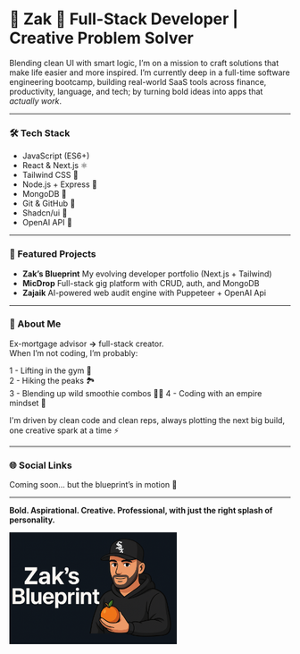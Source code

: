 # 🍊 Zak 🍊 Full-Stack Developer | Creative Problem Solver

Blending clean UI with smart logic, I’m on a mission to craft solutions that make life easier and more inspired. I’m currently deep in a full-time software engineering bootcamp, building real-world SaaS tools across finance, productivity, language, and tech; by turning bold ideas into apps that _actually work_.

---

### 🛠️ Tech Stack

- JavaScript (ES6+)
- React & Next.js ⚛️
- Tailwind CSS 🎨
- Node.js + Express 🧩
- MongoDB 🍃
- Git & GitHub 🔧
- Shadcn/ui 🧱
- OpenAI API 🤖

---

### 🚀 Featured Projects

- **Zak’s Blueprint** My evolving developer portfolio (Next.js + Tailwind)
- **MicDrop** Full-stack gig platform with CRUD, auth, and MongoDB
- **Zajaik** AI-powered web audit engine with Puppeteer + OpenAI Api

---

### 🎯 About Me

Ex-mortgage advisor **→** full-stack creator.  
When I’m not coding, I’m probably:

1 - Lifting in the gym 💪  
2 - Hiking the peaks 🏞️  
3 - Blending up wild smoothie combos 🥑🍌
4 - Coding with an empire mindset 🧱

I'm driven by clean code and clean reps, always plotting the next big build, one creative spark at a time ⚡

---

### 🌐 Social Links

Coming soon... but the blueprint’s in motion 🧭

---

**Bold. Aspirational. Creative. Professional, with just the right splash of personality.**

<p position="center">
  <img src="assets/Zaks-blueprint-banner.png" alt="Zak's Blueprint Banner" width="300" />
</p>
